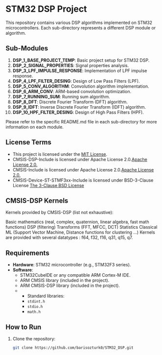 # STM32 DSP Project

This repository contains various DSP algorithms implemented on STM32 microcontrollers. Each sub-directory represents a different DSP module or algorithm.

## Sub-Modules
1. **DSP_1_BASE_PROJECT_TEMP**: Basic project setup for STM32 DSP.
2. **DSP_2_SIGNAL_PROPERTIES**: Signal properties analysis.
3. **DSP_3_LPF_IMPULSE_RESPONSE**: Implementation of LPF impulse response.
4. **DSP_4_LPF_FILTER_DESING**: Design of Low Pass Filters (LPF).
5. **DSP_5_CONV_ALGORITHM**: Convolution algorithm implementation.
6. **DSP_6_ARM_CONV**: ARM-based convolution optimization.
7. **DSP_7_RUNNING_SUM**: Running sum algorithm.
8. **DSP_8_DFT**: Discrete Fourier Transform (DFT) algorithm.
9. **DSP_9_IDFT**: Inverse Discrete Fourier Transform (IDFT) algorithm.
10. **DSP_10_HPF_FILTER_DESING**: Design of High Pass Filters (HPF).

Please refer to the specific README.md file in each sub-directory for more information on each module.


## License Terms
- This project is licensed under the [MIT License](LICENSE).
- CMSIS-DSP-Include is licensed under Apache License 2.0.[Apache License 2.0.](LICENSE)
- CMSIS-Include is licensed under Apache License 2.0.[Apache License 2.0.](LICENSE)
- CMSIS-Device-ST-STMF3xx-Include is  licensed under BSD-3-Clause License [The 3-Clause BSD License](LICENSE)
## CMSIS-DSP Kernels
Kernels provided by CMSIS-DSP (list not exhaustive):

Basic mathematics (real, complex, quaternion, linear algebra, fast math functions)
DSP (filtering)
Transforms (FFT, MFCC, DCT)
Statistics
Classical ML (Support Vector Machine, Distance functions for clustering ...)
Kernels are provided with several datatypes : f64, f32, f16, q31, q15, q7.

## Requirements
- **Hardware**: STM32 microcontroller (e.g., STM32F3 series).
- **Software**: 
  - STM32CubeIDE or any compatible ARM Cortex-M IDE.
  - ARM CMSIS library (included in the project).
  - ARM CMSIS-DSP library (included in the project).
  - - Standard libraries:
    - `stdint.h`
    - `stdio.h`
    - `math.h`

## How to Run
1. Clone the repository:
   ```bash
   git clone https://github.com/barisozturk0/STM32_DSP.git

